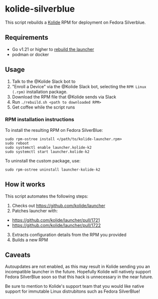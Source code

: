 # kolide-silverblue

This script rebuilds a [Kolide](https://www.kolide.com/) RPM for deployment on Fedora Silverblue.

## Requirements

- Go v1.21 or higher to [rebuild the launcher](https://github.com/kolide/launcher/blob/main/docs/launcher.md)
- podman or docker

## Usage

1. Talk to the @Kolide Slack bot to
1. "Enroll a Device" via the @Kolide Slack bot, selecting the `RPM Linux (.rpm)` installation package.
2. Download the RPM file that @Kolide sends via Slack
2. Run `./rebuild.sh <path to downloaded RPM>`
3. Get coffee while the script runs

### RPM installation instructions

To install the resulting RPM on Fedora SilverBlue:

```
sudo rpm-ostree install </path/to/kolide-launcher.rpm>
sudo reboot
sudo systemctl enable launcher.kolide-k2
sudo systemctl start launcher.kolide-k2
```

To uninstall the custom package, use:

```
sudo rpm-ostree uninstall launcher-kolide-k2
```

## How it works

This script automates the following steps:

1. Checks out https://github.com/kolide/launcher
2. Patches launcher with:
  - https://github.com/kolide/launcher/pull/1721
  - https://github.com/kolide/launcher/pull/1722
3. Extracts configuration details from the RPM you provided
4. Builds a new RPM

## Caveats

Autoupdates are not enabled, as this may result in Kolide sending you an incompatible launcher in the future. Hopefully Kolide will natively support Fedora SilverBlue soon so that this hack is unnecessary in the near future.

Be sure to mention to Kolide's support team that you would like native support for immutable Linux distrubitons such as Fedora SilverBlue!